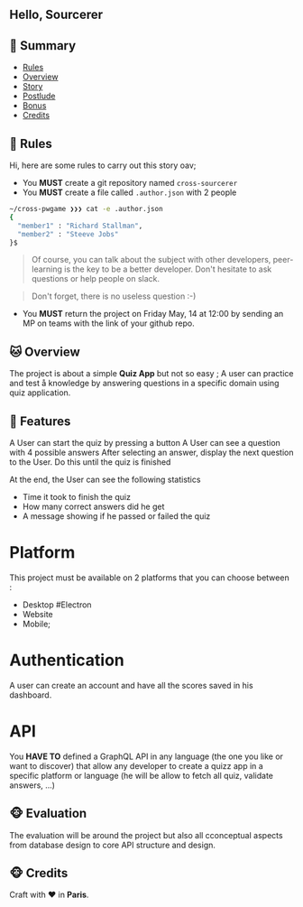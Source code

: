## Hello, Sourcerer

## <a name='TOC'>🐼 Summary</a>

* [Rules](#rules)
* [Overview](#overview)
* [Story](#story)
* [Postlude](#postlude)
* [Bonus](#bonus)
* [Credits](#credits)

## <a name='overview'>🦊 Rules</a>

Hi, here are some rules to carry out this story oav;

* You **MUST** create a git repository named `cross-sourcerer`
* You **MUST** create a file called `.author.json` with 2 people 

```sh
~/cross-pwgame ❯❯❯ cat -e .author.json
{
  "member1" : "Richard Stallman",
  "member2" : "Steeve Jobs"
}$
```

> Of course, you can talk about the subject with other developers, peer-learning is
> the key to be a better developer. Don't hesitate to ask questions or help people on slack.

> Don't forget, there is no useless question :-)

* You **MUST** return the project on Friday May, 14 at 12:00 by sending an MP on teams with the link of your github repo.

## <a name='overview'>🐱 Overview</a>

The project is about a simple **Quiz App** but not so easy ;
A user can practice and test å knowledge by answering questions in a specific domain using quiz application.

## <a name='story'>🐨 Features</a>

A User can start the quiz by pressing a button
A User can see a question with 4 possible answers
After selecting an answer, display the next question to the User. Do this until the quiz is finished

At the end, the User can see the following statistics
- Time it took to finish the quiz
- How many correct answers did he get
- A message showing if he passed or failed the quiz

# Platform

This project must be available on 2 platforms that you can choose between :
- Desktop #Electron
- Website
- Mobile;

# Authentication

A user can create an account and have all the scores saved in his dashboard. 

# API

You **HAVE TO** defined a GraphQL API in any language (the one you like or want to discover) that allow any developer to create a quizz app in a specific platform or language (he will be allow to fetch all quiz, validate answers, ...)

## <a name='credits'>🐵 Evaluation</a>

The evaluation will be around the project but also all cconceptual aspects from database design to core API structure and design.

## <a name='credits'>🐵 Credits</a>

Craft with :heart: in **Paris**.
